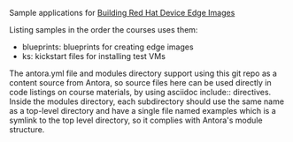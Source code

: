 Sample applications for [Building Red Hat Device Edge Images](https://github.com/RedHatQuickCourses/rhde-build)

Listing samples in the order the courses uses them:

* blueprints: blueprints for creating edge images
* ks: kickstart files for installing test VMs

The antora.yml file and modules directory support using this git repo as a content source from Antora, so source files here can be used directly in code listings on course materials, by using asciidoc include:: directives. Inside the modules directory, each subdirectory should use the same name as a top-level directory and have a single file named examples which is a symlink to the top level directory, so it complies with Antora's module structure.
